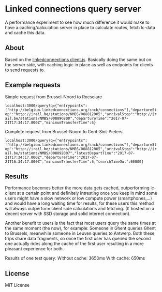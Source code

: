 # Linked connections query server
A performance experiment to see how much difference it would make to have a caching/calculation server in place to calculate routes, fetch lc-data and cache this data.

## About
Based on the [linkedconnections client.js](https://github.com/linkedconnections/client.js).
Basically doing the same but on the server side, with caching logic in place as well as endpoints for clients to send requests to.

## Example requests
Simple request from Brussel-Noord to Roeselare

``
localhost:3000/query?q={"entrypoints":["http://belgium.linkedconnections.org/sncb/connections"],"departureStop":"http://irail.be/stations/NMBS/008812005","arrivalStop":"http://irail.be/stations/NMBS/008896800","departureTime":"2017-07-21T17:34:17.000Z","minimumTransferTime":6}
``

Complete request from Brussel-Noord to Gent-Sint-Pieters

``
localhost:3000/query?q={"entrypoints":["http://belgium.linkedconnections.org/sncb/connections"],"departureStop":"http://irail.be/stations/NMBS/008812005","arrivalStop":"http://irail.be/stations/NMBS/008892007","latestDepartTime":"2017-07-21T17:34:17.000Z","departureTime":"2017-07-21T16:34:17.000Z","minimumTransferTime":6,"searchTimeOut":60000}
``

## Results
Performance becomes better the more data gets cached, outperforming lc-client at a certain point and definitely intresting once you keep in mind some users might have a slow network or low compute power (smartphones,...) and would have a long waiting time for results, for these users this method will always outperform client side calculations and fetching. (If hosted on a decent server with SSD storage and solid internet connection).

Another benefit to users is the fact that most users query the same times at the same moment (the now), for example: Someone in Ghent queries Ghent to Brussels, meanwhile someone in Leuven queries to Antwerp. Both these trips share data fragments, so once the first user has queried the second one actually rides along the cache of the first user resulting in a more pleasant experience for both.

Results of one test query:
Without cache: 3650ms
With cache: 650ms

## License
MIT License